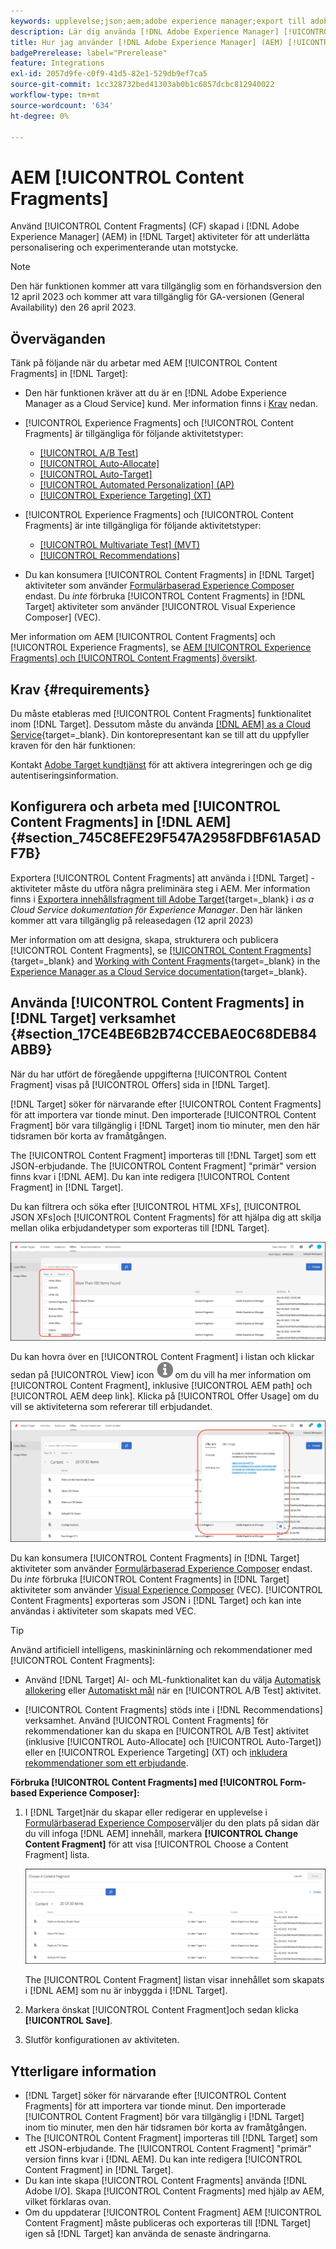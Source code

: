 ```yaml
---
keywords: upplevelse;json;aem;adobe experience manager;export till adobe target;content fragments;fragments;CF;cf;headless;personalization;experiment
description: Lär dig använda [!DNL Adobe Experience Manager] [!UICONTROL Content Fragments] in [!DNL Adobe Target] verksamhet.
title: Hur jag använder [!DNL Adobe Experience Manager] (AEM) [!UICONTROL Content Fragments]?
badgePrerelease: label="Prerelease"
feature: Integrations
exl-id: 2057d9fe-c0f9-41d5-82e1-529db9ef7ca5
source-git-commit: 1cc328732bed41303ab0b1c6857dcbc812940022
workflow-type: tm+mt
source-wordcount: '634'
ht-degree: 0%

---
```


# AEM [!UICONTROL Content Fragments]

Använd [!UICONTROL Content Fragments] (CF) skapad i [!DNL Adobe Experience Manager] (AEM) in [!DNL Target] aktiviteter för att underlätta personalisering och experimenterande utan motstycke.

>[!NOTE]
>
>Den här funktionen kommer att vara tillgänglig som en förhandsversion den 12 april 2023 och kommer att vara tillgänglig för GA-versionen (General Availability) den 26 april 2023.

## Överväganden

Tänk på följande när du arbetar med AEM [!UICONTROL Content Fragments] in [!DNL Target]:

* Den här funktionen kräver att du är en [!DNL Adobe Experience Manager as a Cloud Service] kund. Mer information finns i [Krav](#section_AE6F0971E1574B3AA324003599B96E5A) nedan.
* [!UICONTROL Experience Fragments] och [!UICONTROL Content Fragments] är tillgängliga för följande aktivitetstyper:

   * [[!UICONTROL A/B Test]](/help/main/c-activities/t-test-ab/test-ab.md)
   * [[!UICONTROL Auto-Allocate]](/help/main/c-activities/automated-traffic-allocation/automated-traffic-allocation.md)
   * [[!UICONTROL Auto-Target]](/help/main/c-activities/auto-target/auto-target-to-optimize.md)
   * [[!UICONTROL Automated Personalization] (AP)](/help/main/c-activities/t-automated-personalization/automated-personalization.md)
   * [[!UICONTROL Experience Targeting] (XT)](/help/main/c-activities/t-experience-target/experience-target.md)

* [!UICONTROL Experience Fragments] och [!UICONTROL Content Fragments] är inte tillgängliga för följande aktivitetstyper:

   * [[!UICONTROL Multivariate Test] (MVT)](/help/main/c-activities/c-multivariate-testing/multivariate-testing.md)
   * [[!UICONTROL Recommendations]](/help/main/c-recommendations/recommendations.md)

* Du kan konsumera [!UICONTROL Content Fragments] in [!DNL Target] aktiviteter som använder [Formulärbaserad Experience Composer](/help/main/c-experiences/form-experience-composer.md) endast. Du *inte* förbruka [!UICONTROL Content Fragments] in [!DNL Target] aktiviteter som använder [!UICONTROL Visual Experience Composer] (VEC).

Mer information om AEM [!UICONTROL Content Fragments] och [!UICONTROL Experience Fragments], se [AEM [!UICONTROL Experience Fragments] och [!UICONTROL Content Fragments] översikt](/help/main/c-integrating-target-with-mac/aem/aem-experience-and-content-fragments.md).

## Krav {#requirements}

Du måste etableras med [!UICONTROL Content Fragments] funktionalitet inom [!DNL Target]. Dessutom måste du använda [[!DNL AEM] as a Cloud Service](https://experienceleague.corp.adobe.com/docs/experience-manager-cloud-service.html){target=_blank}. Din kontorepresentant kan se till att du uppfyller kraven för den här funktionen:

Kontakt [Adobe Target kundtjänst](/help/main/cmp-resources-and-contact-information.md#reference_ACA3391A00EF467B87930A450050077C) för att aktivera integreringen och ge dig autentiseringsinformation.

## Konfigurera och arbeta med [!UICONTROL Content Fragments] in [!DNL AEM] {#section_745C8EFE29F547A2958FDBF61A5ADF7B}

Exportera [!UICONTROL Content Fragments] att använda i [!DNL Target] -aktiviteter måste du utföra några preliminära steg i AEM. Mer information finns i [Exportera innehållsfragment till Adobe Target](https://experienceleague.adobe.com/docs/experience-manager-cloud-service/content/sites/integrations/content-fragments-target.html){target=_blank} i *as a Cloud Service dokumentation för Experience Manager*. Den här länken kommer att vara tillgänglig på releasedagen (12 april 2023)

Mer information om att designa, skapa, strukturera och publicera [!UICONTROL Content Fragments], se [[!UICONTROL Content Fragments]](https://experienceleague.adobe.com/docs/experience-manager-cloud-service/content/sites/authoring/fundamentals/content-fragments.html?lang=en){target=_blank} and [Working with Content Fragments](https://experienceleague.adobe.com/docs/experience-manager-cloud-service/content/sites/administering/content-fragments/content-fragments.html){target=_blank} in the [Experience Manager as a Cloud Service documentation](https://experienceleague.adobe.com/docs/experience-manager-cloud-service/content/home.html){target=_blank}.

## Använda [!UICONTROL Content Fragments] in [!DNL Target] verksamhet {#section_17CE4BE6B2B74CCEBAE0C68DEB84ABB9}

När du har utfört de föregående uppgifterna [!UICONTROL Content Fragment] visas på [!UICONTROL Offers] sida in [!DNL Target].

[!DNL Target] söker för närvarande efter [!UICONTROL Content Fragments] för att importera var tionde minut. Den importerade [!UICONTROL Content Fragment] bör vara tillgänglig i [!DNL Target] inom tio minuter, men den här tidsramen bör korta av framåtgången.

The [!UICONTROL Content Fragment] importeras till [!DNL Target] som ett JSON-erbjudande. The [!UICONTROL Content Fragment] &quot;primär&quot; version finns kvar i [!DNL AEM]. Du kan inte redigera [!UICONTROL Content Fragment] in [!DNL Target].

Du kan filtrera och söka efter [!UICONTROL HTML XFs], [!UICONTROL JSON XFs]och [!UICONTROL Content Fragments] för att hjälpa dig att skilja mellan olika erbjudandetyper som exporteras till [!DNL Target].

![Filtrera efter innehållets fragmenttyper: HTML eller JSON i målgränssnittet](/help/main/c-integrating-target-with-mac/aem/assets/fragment-types.png)

Du kan hovra över en [!UICONTROL Content Fragment] i listan och klickar sedan på [!UICONTROL View] icon ![Ikonen Info](/help/main/c-integrating-target-with-mac/aem/assets/icon-info.png) om du vill ha mer information om [!UICONTROL Content Fragment], inklusive [!UICONTROL AEM path] och [!UICONTROL AEM deep link]. Klicka på [!UICONTROL Offer Usage] om du vill se aktiviteterna som refererar till erbjudandet.

![Popup för information om innehållsfragment](/help/main/c-integrating-target-with-mac/aem/assets/cf-info-popup.png)

Du kan konsumera [!UICONTROL Content Fragments] in [!DNL Target] aktiviteter som använder [Formulärbaserad Experience Composer](/help/main/c-experiences/form-experience-composer.md) endast. Du *inte* förbruka [!UICONTROL Content Fragments] in [!DNL Target] aktiviteter som använder [Visual Experience Composer](/help/main/c-experiences/c-visual-experience-composer/visual-experience-composer.md) (VEC). [!UICONTROL Content Fragments] exporteras som JSON i [!DNL Target] och kan inte användas i aktiviteter som skapats med VEC.

>[!TIP]
>
>Använd artificiell intelligens, maskininlärning och rekommendationer med [!UICONTROL Content Fragments]:
>
>* Använd [!DNL Target] AI- och ML-funktionalitet kan du välja [Automatisk allokering](/help/main/c-activities/automated-traffic-allocation/automated-traffic-allocation.md#concept_A1407678796B4C569E94CBA8A9F7F5D4) eller [Automatiskt mål](/help/main/c-activities/auto-target/auto-target-to-optimize.md) när en [!UICONTROL A/B Test] aktivitet.
>
>* [!UICONTROL Content Fragments] stöds inte i [!DNL Recommendations] verksamhet. Använd [!UICONTROL Content Fragments] för rekommendationer kan du skapa en [!UICONTROL A/B Test] aktivitet (inklusive [!UICONTROL Auto-Allocate] och [!UICONTROL Auto-Target]) eller en [!UICONTROL Experience Targeting] (XT) och [inkludera rekommendationer som ett erbjudande](/help/main/c-recommendations/recommendations-as-an-offer.md).


**Förbruka [!UICONTROL Content Fragments] med [!UICONTROL Form-based Experience Composer]:**

1. I [!DNL Target]när du skapar eller redigerar en upplevelse i [Formulärbaserad Experience Composer](/help/main/c-experiences/form-experience-composer.md#task_FAC842A6535045B68B4C1AD3E657E56E)väljer du den plats på sidan där du vill infoga [!DNL AEM] innehåll, markera **[!UICONTROL Change Content Fragment]** för att visa [!UICONTROL Choose a Content Fragment] lista.

   ![content_fragment_list image](/help/main/c-integrating-target-with-mac/aem/assets/choose-content-fragment.png)

   The [!UICONTROL Content Fragment] listan visar innehållet som skapats i [!DNL AEM] som nu är inbyggda i [!DNL Target].

1. Markera önskat [!UICONTROL Content Fragment]och sedan klicka **[!UICONTROL Save]**.
1. Slutför konfigurationen av aktiviteten.

## Ytterligare information

* [!DNL Target] söker för närvarande efter [!UICONTROL Content Fragments] för att importera var tionde minut. Den importerade [!UICONTROL Content Fragment] bör vara tillgänglig i [!DNL Target] inom tio minuter, men den här tidsramen bör korta av framåtgången.
* The [!UICONTROL Content Fragment] importeras till [!DNL Target] som ett JSON-erbjudande. The [!UICONTROL Content Fragment] &quot;primär&quot; version finns kvar i [!DNL AEM]. Du kan inte redigera [!UICONTROL Content Fragment] in [!DNL Target].
* Du kan inte skapa [!UICONTROL Content Fragments] använda [!DNL Adobe I/O]. Skapa [!UICONTROL Content Fragments] med hjälp av AEM, vilket förklaras ovan.
* Om du uppdaterar [!UICONTROL Content Fragment] AEM [!UICONTROL Content Fragment] måste publiceras och exporteras till [!DNL Target] igen så [!DNL Target] kan använda de senaste ändringarna.
